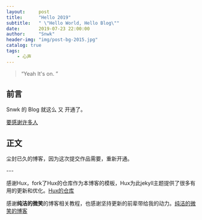 ```yaml
---
layout:     post
title:      "Hello 2019"
subtitle:   " \"Hello World, Hello Blog\""
date:       2019-07-23 22:00:00
author:     "Snwk"
header-img: "img/post-bg-2015.jpg"
catalog: true
tags:
    - 心声
---
```


> “Yeah It's on. ”


## 前言

Snwk 的 Blog 就这么 又 开通了。

[要感谢许多人](#build) 

## 正文

尘封已久的博客，因为这次提交作品需要，重新开通。

<p id = "build"></p>
---


感谢Hux，fork了Hux的仓库作为本博客的模板，Hux为此jekyll主题提供了很多有用的更新和优化。[Hux的仓库](https://github.com/Huxpro/huxpro.github.io)

感谢**纯洁的微笑**的博客相关教程，也感谢坚持更新的前辈带给我的动力。[纯洁的微笑的博客](http://www.ityouknow.com/)



